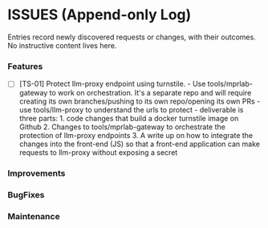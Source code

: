 # ISSUES (Append-only Log)

Entries record newly discovered requests or changes, with their outcomes. No instructive content lives here.

### Features

- [ ] [TS-01] Protect llm-proxy endpoint using turnstile.
      - Use tools/mprlab-gateway to work on orchestration. It's a separate repo and will require creating its own branches/pushing to its own repo/opening its own PRs
      - use tools/llm-proxy to understand the urls to protect
      - deliverable is three parts:
            1. code changes that build a docker turnstile image on Github
            2. Changes to tools/mprlab-gateway to orchestrate the protection of llm-proxy endpoints
            3. A write up on how to integrate the changes into the front-end (JS) so that a front-end application can make requests to llm-proxy without exposing a secret

### Improvements

### BugFixes

### Maintenance
